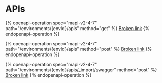 # APIs

{% openapi-operation spec="mapi-v2-4-7" path="/environments/{envId}/apis" method="get" %}
[Broken link](broken-reference)
{% endopenapi-operation %}

{% openapi-operation spec="mapi-v2-4-7" path="/environments/{envId}/apis" method="post" %}
[Broken link](broken-reference)
{% endopenapi-operation %}

{% openapi-operation spec="mapi-v2-4-7" path="/environments/{envId}/apis/_import/swagger" method="post" %}
[Broken link](broken-reference)
{% endopenapi-operation %}
